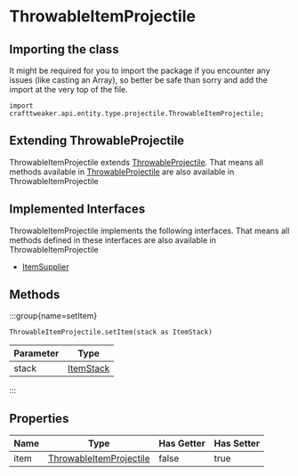 # ThrowableItemProjectile

## Importing the class

It might be required for you to import the package if you encounter any issues (like casting an Array), so better be safe than sorry and add the import at the very top of the file.
```zenscript
import crafttweaker.api.entity.type.projectile.ThrowableItemProjectile;
```


## Extending ThrowableProjectile

ThrowableItemProjectile extends [ThrowableProjectile](/vanilla/api/entity/type/projectile/ThrowableProjectile). That means all methods available in [ThrowableProjectile](/vanilla/api/entity/type/projectile/ThrowableProjectile) are also available in ThrowableItemProjectile

## Implemented Interfaces
ThrowableItemProjectile implements the following interfaces. That means all methods defined in these interfaces are also available in ThrowableItemProjectile

- [ItemSupplier](/vanilla/api/entity/type/projectile/ItemSupplier)

## Methods

:::group{name=setItem}

```zenscript
ThrowableItemProjectile.setItem(stack as ItemStack)
```

| Parameter |                   Type                   |
|-----------|------------------------------------------|
| stack     | [ItemStack](/vanilla/api/item/ItemStack) |


:::


## Properties

| Name |                                          Type                                          | Has Getter | Has Setter |
|------|----------------------------------------------------------------------------------------|------------|------------|
| item | [ThrowableItemProjectile](/vanilla/api/entity/type/projectile/ThrowableItemProjectile) | false      | true       |

